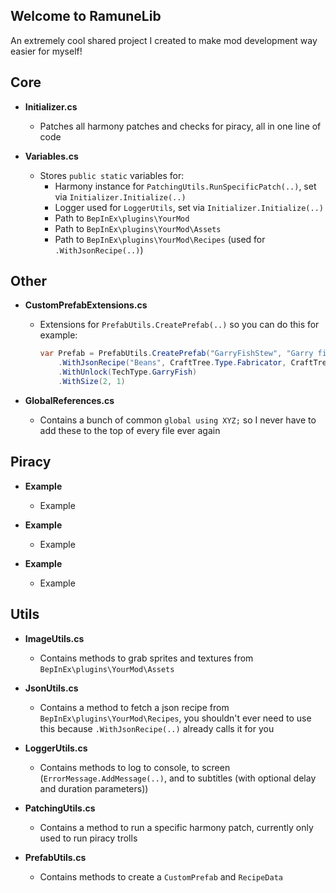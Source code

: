 ## **Welcome to RamuneLib**
An extremely cool shared project I created to make mod development way easier for myself!

<!-------------------------------------------------------------------------------------->

## **Core**
- **Initializer.cs**
  - Patches all harmony patches and checks for piracy, all in one line of code

- **Variables.cs**
  - Stores `public static` variables for:
    - Harmony instance for `PatchingUtils.RunSpecificPatch(..)`, set via `Initializer.Initialize(..)`
    - Logger used for `LoggerUtils`, set via `Initializer.Initialize(..)`
    - Path to `BepInEx\plugins\YourMod`
    - Path to `BepInEx\plugins\YourMod\Assets`
    - Path to `BepInEx\plugins\YourMod\Recipes` (used for `.WithJsonRecipe(..)`)


<!-------------------------------------------------------------------------------------->

## **Other**
- **CustomPrefabExtensions.cs**
  - Extensions for `PrefabUtils.CreatePrefab(..)` so you can do this for example:
    ```cs
    var Prefab = PrefabUtils.CreatePrefab("GarryFishStew", "Garry fish stew", "A stew made from cooked garryfish.", ImageUtils.GetSprite("GarryFishStew"))
        .WithJsonRecipe("Beans", CraftTree.Type.Fabricator, CraftTreeHandler.Paths.FabricatorCookedFood)
        .WithUnlock(TechType.GarryFish)
        .WithSize(2, 1)
    ```

- **GlobalReferences.cs**
  - Contains a bunch of common `global using XYZ;` so I never have to add these to the top of every file ever again

<!-------------------------------------------------------------------------------------->

## **Piracy**
- **Example**
  - Example

- **Example**
  - Example

- **Example**
  - Example

<!-------------------------------------------------------------------------------------->

## **Utils**
- **ImageUtils.cs**
  - Contains methods to grab sprites and textures from `BepInEx\plugins\YourMod\Assets`

- **JsonUtils.cs**
  - Contains a method to fetch a json recipe from `BepInEx\plugins\YourMod\Recipes`, you shouldn't ever need to use this because `.WithJsonRecipe(..)` already calls it for you

- **LoggerUtils.cs**
  - Contains methods to log to console, to screen (`ErrorMessage.AddMessage(..)`, and to subtitles (with optional delay and duration parameters))

- **PatchingUtils.cs**
  - Contains a method to run a specific harmony patch, currently only used to run piracy trolls

- **PrefabUtils.cs**
  - Contains methods to create a `CustomPrefab` and `RecipeData`

  
<!-------------------------------------------------------------------------------------->